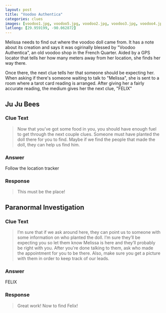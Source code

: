 ```yaml
---
layout: post
title: "Voodoo Authentica"
categories: clues
images: [voodoo1.jpg, voodoo5.jpg, voodoo2.jpg, voodoo3.jpg, voodoo4.jpg]
latlong: [29.959199, -90.062872]
---
```


Melissa needs to find out where the voodoo doll came from. It has a note about its creation and says it was ogirinally blessed by "Voodoo Authentica", an old voodoo shop in the French Quarter. Aided by a GPS locator that tells her how many meters away from her location, she finds her way there. 

Once there, the next clue tells her that someone should be expecting her. When asking if there's someone waiting to talk to "Melissa", she is sent to a room where a tarot card reading is arranged. After giving her a fairly accurate reading, the medium gives her the next clue, "FELIX"

<!--excerpt-->

## Ju Ju Bees

### Clue Text
>Now that you’ve got some food in you, you should have enough fuel to get through the next couple clues. Someone must have planted the doll there for you to find. Maybe if we find the people that made the doll, they can help us find him.

### Answer
Follow the location tracker

### Response
>This must be the place!

## Paranormal Investigation

### Clue Text
>I’m sure that if we ask around here, they can point us to someone with some information on who planted the doll. I’m sure they’ll be expecting you so let them know Melissa is here and they’ll probably be right with you.  After you're done talking to them, ask who made the appointment for you to be there. Also, make sure you get a picture with them in order to keep track of our leads.

### Answer
FELIX

### Response
>Great work! Now to find Felix!